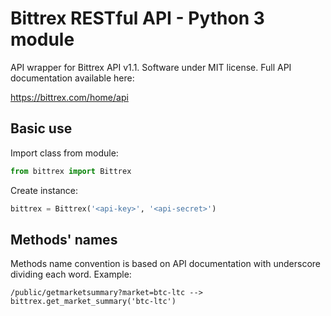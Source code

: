 # Bittrex RESTful API - Python 3 module

API wrapper for Bittrex API v1.1. Software under MIT license. Full API documentation available here:

https://bittrex.com/home/api

## Basic use
Import class from module:
```python
from bittrex import Bittrex
```
Create instance:
```python
bittrex = Bittrex('<api-key>', '<api-secret>')
```

## Methods' names
Methods name convention is based on API documentation with underscore dividing each word. Example:
```
/public/getmarketsummary?market=btc-ltc --> bittrex.get_market_summary('btc-ltc')
```

